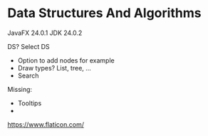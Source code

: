 # Data Structures And Algorithms

JavaFX 24.0.1
JDK 24.0.2


DS?
Select DS
- Option to add nodes for example
- Draw types? List, tree, ...
- Search



Missing: 
- Tooltips
- 

https://www.flaticon.com/
